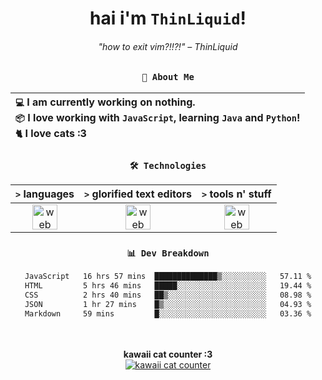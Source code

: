 <div align="center">
  
  # hai i'm `ThinLiquid`!
  ###### "how to exit vim?!!?!" – ThinLiquid
  
  ### `👤 About Me`

  | `💻`  I am currently working on __nothing__.<br/>`📦`  I love working with `JavaScript`, learning `Java` and `Python`!</br>`🐈`  I love cats :3 |
  |:---|

  
  ### `🛠️ Technologies`
  
  | `>` **languages**  | `>` **glorified text editors** | `>` **tools n' stuff** |
  |:------------------:|:------------------------------:|:----------------------:|
  | <img src="https://skillicons.dev/icons?i=ts,js,react,python,java" alt="web dev" height="40"/> | <img src="https://skillicons.dev/icons?i=vscode,eclipse,idea" alt="web dev" height="40"/> | <img src="https://skillicons.dev/icons?i=bash,git,photoshop" alt="web dev" height="40"/> |
  
  ### `📊 Dev Breakdown`
  
  <!--START_SECTION:waka-->

```txt
JavaScript   16 hrs 57 mins  ██████████████▒░░░░░░░░░░   57.11 %
HTML         5 hrs 46 mins   █████░░░░░░░░░░░░░░░░░░░░   19.44 %
CSS          2 hrs 40 mins   ██▒░░░░░░░░░░░░░░░░░░░░░░   08.98 %
JSON         1 hr 27 mins    █▒░░░░░░░░░░░░░░░░░░░░░░░   04.93 %
Markdown     59 mins         █░░░░░░░░░░░░░░░░░░░░░░░░   03.36 %
```

<!--END_SECTION:waka-->
  
  <br/><br/>
  <b>kawaii cat counter :3</b><br/>
  [![kawaii cat counter](https://count.getloli.com/get/@ThinLiquid?theme=moebooru)](https://moe-counter.glitch.me)
</div>

